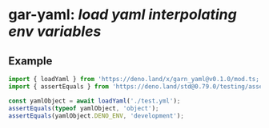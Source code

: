 <h1>gar-yaml:  <i>load yaml interpolating env variables</i> </h1>


<h2>Example</h2>

```ts
import { loadYaml } from 'https://deno.land/x/garn_yaml@v0.1.0/mod.ts;
import { assertEquals } from 'https://deno.land/std@0.79.0/testing/asserts.ts';

const yamlObject = await loadYaml('./test.yml');
assertEquals(typeof yamlObject, 'object');
assertEquals(yamlObject.DENO_ENV, 'development');
```
